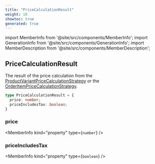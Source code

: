 ```yaml
---
title: "PriceCalculationResult"
weight: 10
showtoc: true
generated: true
---
```

<!-- This file was generated from the Vendure source. Do not modify. Instead, re-run the "docs:build" script -->
import MemberInfo from '@site/src/components/MemberInfo';
import GenerationInfo from '@site/src/components/GenerationInfo';
import MemberDescription from '@site/src/components/MemberDescription';


## PriceCalculationResult

<GenerationInfo sourceFile="packages/core/src/common/types/common-types.ts" sourceLine="171" packageName="@vendure/core" />

The result of the price calculation from the <a href='/reference/typescript-api/products-stock/product-variant-price-calculation-strategy#productvariantpricecalculationstrategy'>ProductVariantPriceCalculationStrategy</a> or the
<a href='/reference/typescript-api/orders/order-item-price-calculation-strategy#orderitempricecalculationstrategy'>OrderItemPriceCalculationStrategy</a>.

```ts title="Signature"
type PriceCalculationResult = {
  price: number;
  priceIncludesTax: boolean;
}
```

<div className="members-wrapper">

### price

<MemberInfo kind="property" type={`number`}   />


### priceIncludesTax

<MemberInfo kind="property" type={`boolean`}   />




</div>
